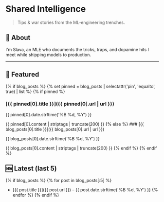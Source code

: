 # Shared Intelligence

> Tips & war stories from the ML‑engineering trenches.

## 👋 About

I'm Slava, an MLE who documents the tricks, traps, and dopamine hits
I meet while shipping models to production.

---

## 📌 Featured

{% if blog_posts %}
{%     set pinned = blog_posts | selectattr('pin', 'equalto', true) | list %}
{%     if pinned %}

### [{{ pinned[0].title }}]({{ pinned[0].url | url }})

<p>{{ pinned[0].date.strftime('%B %d, %Y') }}</p>
{{ pinned[0].content | striptags | truncate(200) }}
{%     else %}
### [{{ blog_posts[0].title }}]({{ blog_posts[0].url | url }})
<p>{{ blog_posts[0].date.strftime('%B %d, %Y') }}</p>
{{ blog_posts[0].content | striptags | truncate(200) }}
{%     endif %}
{% endif %}

## 🆕 Latest&nbsp;(last 5)

{% if blog_posts %}
{%     for post in blog_posts[:5] %}

- [{{ post.title }}]({{ post.url }}) – {{ post.date.strftime('%B %d, %Y') }}
  {%     endfor %}
  {% endif %}
